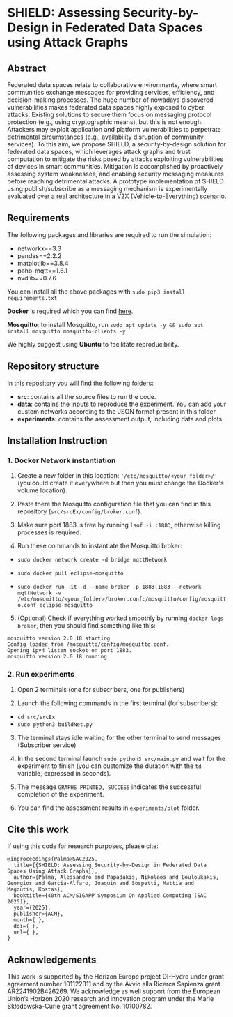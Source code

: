 # SHIELD: Assessing Security-by-Design in Federated Data Spaces using Attack Graphs

## Abstract

Federated data spaces relate to collaborative environments, where smart communities exchange messages for providing services, efficiency, and decision-making processes. The huge number of nowadays discovered vulnerabilities makes federated data spaces highly exposed to cyber attacks. Existing solutions to secure them focus on messaging protocol protection (e.g., using cryptographic means), but this is not enough. Attackers may exploit application and platform vulnerabilities to perpetrate detrimental circumstances (e.g., availability disruption of community services). To this aim, we propose SHIELD, a security-by-design solution for federated data spaces, which leverages attack graphs and trust computation to mitigate the risks posed by attacks exploiting vulnerabilities of devices in smart communities. Mitigation is accomplished by proactively assessing system weaknesses, and enabling security messaging measures before reaching detrimental attacks.
A prototype implementation of SHIELD using publish/subscribe as a messaging mechanism is experimentally evaluated over a real architecture in a V2X (Vehicle-to-Everything) scenario.

## Requirements

The following packages and libraries are required to run the simulation:

- networkx==3.3
- pandas==2.2.2
- matplotlib==3.8.4
- paho-mqtt==1.6.1
- nvdlib==0.7.6

You can install all the above packages with
`sudo pip3 install requirements.txt`

**Docker** is required which you can find [here](https://docs.docker.com/engine/install/ubuntu/).

**Mosquitto**: to install Mosquitto, run `sudo apt update -y && sudo apt install mosquitto mosquitto-clients -y`

We highly suggest using **Ubuntu** to facilitate reproducibility.

## Repository structure

In this repository you will find the following folders:

- **src**: contains all the source files to run the code.
- **data**: contains the inputs to reproduce the experiment. You can add your custom networks according to the JSON format present in this folder.
- **experiments**: contains the assessment output, including data and plots.

## Installation Instruction

### 1. Docker Network instantiation

1. Create a new folder in this location: `'/etc/mosquitto/<your_folder>/'` (you could create it everywhere but then you must change the Docker's volume location).

2. Paste there the Mosquitto configuration file that you can find in this repository (`src/srcEx/config/broker.conf`).

3. Make sure port 1883 is free by running `lsof -i :1883`, otherwise killing processes is required.

4. Run these commands to instantiate the Mosquitto broker:

- `sudo docker network create -d bridge mqttNetwork`

- `sudo docker pull eclipse-mosquitto`

- `sudo docker run -it -d --name broker -p 1883:1883 --network mqttNetwork -v /etc/mosquitto/<your_folder>/broker.conf:/mosquitto/config/mosquitto.conf eclipse-mosquitto`

5. (Optional) Check if everything worked smoothly by running `docker logs broker`, then you should find something like this:

```
mosquitto version 2.0.18 starting
Config loaded from /mosquitto/config/mosquitto.conf.
Opening ipv4 listen socket on port 1883.
mosquitto version 2.0.18 running
```

### 2. Run experiments

1. Open 2 terminals (one for subscribers, one for publishers)

2. Launch the following commands in the first terminal (for subscribers):

- `cd src/srcEx`
- `sudo python3 buildNet.py`

3. The terminal stays idle waiting for the other terminal to send messages (Subscriber service)

4. In the second terminal launch `sudo python3 src/main.py` and wait for the experiment to finish (you can customize the duration with the `td` variable, expressed in seconds).

5. The message `GRAPHS PRINTED, SUCCESS` indicates the successful completion of the experiment.

6. You can find the assessment results in `experiments/plot` folder.

## Cite this work

If using this code for research purposes, please cite:

```
@inproceedings{Palma@SAC2025,
  title={{SHIELD: Assessing Security-by-Design in Federated Data Spaces Using Attack Graphs}},
  author={Palma, Alessandro and Papadakis, Nikolaos and Bouloukakis, Georgios and Garcia-Alfaro, Joaquin and Sospetti, Mattia and  Magoutis, Kostas},
  booktitle={40th ACM/SIGAPP Symposium On Applied Computing (SAC 2025)},
  year={2025},
  publisher={ACM},
  month={ },
  doi={ },
  url={ },
}
```
## Acknowledgements
This work is supported by the Horizon Europe project DI-Hydro under grant agreement number 101122311 and by the Avvio alla Ricerca Sapienza grant AR2241902B426269. We acknowledge as well support from the European Union’s Horizon 2020 research and innovation program under the Marie Skłodowska-Curie grant agreement No. 10100782.
